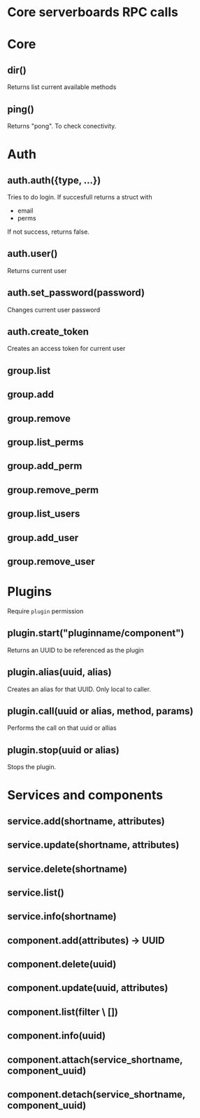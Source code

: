 # Core serverboards RPC calls

# Core

## dir()

Returns list current available methods

## ping()

Returns "pong". To check conectivity.

# Auth

## auth.auth({type, ...})

Tries to do login. If succesfull returns a struct with

* email
* perms

If not success, returns false.

## auth.user()

Returns current user

## auth.set_password(password)

Changes current user password

## auth.create_token

Creates an access token for current user

## group.list
## group.add
## group.remove

## group.list_perms
## group.add_perm
## group.remove_perm

## group.list_users
## group.add_user
## group.remove_user

# Plugins

Require `plugin` permission

## plugin.start("pluginname/component")

Returns an UUID to be referenced as the plugin

## plugin.alias(uuid, alias)

Creates an alias for that UUID. Only local to caller.

## plugin.call(uuid or alias, method, params)

Performs the call on that uuid or allias

## plugin.stop(uuid or alias)

Stops the plugin.

# Services and components

## service.add(shortname, attributes)

## service.update(shortname, attributes)

## service.delete(shortname)

## service.list()

## service.info(shortname)

## component.add(attributes) -> UUID

## component.delete(uuid)

## component.update(uuid, attributes)

## component.list(filter \\ [])

## component.info(uuid)

## component.attach(service_shortname, component_uuid)

## component.detach(service_shortname, component_uuid)
